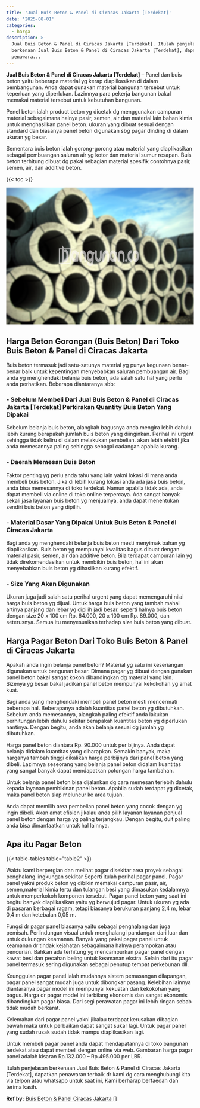 ```yaml
---
title: 'Jual Buis Beton & Panel di Ciracas Jakarta [Terdekat]'
date: '2025-08-01'
categories:
  - harga
description: >-
  Jual Buis Beton & Panel di Ciracas Jakarta [Terdekat]. Itulah penjelasan
  berkenaan Jual Buis Beton & Panel di Ciracas Jakarta [Terdekat], dapatkan
  penawara...
---
```


**Jual Buis Beton & Panel di Ciracas Jakarta \[Terdekat\]** – Panel dan buis beton yaitu beberapa material yg kerap diaplikasikan di dalam pembangunan. Anda dapat gunakan material bangunan tersebut untuk keperluan yang diperlukan. Lazimnya para pekerja bangunan bakal memakai material tersebut untuk kebutuhan bangunan.

Penel beton ialah product beton yg dicetak dg menggunakan campuran material sebagaimana halnya pasir, semen, air dan material lain bahan kimia untuk menghasilkan panel beton. ukuran yang dibuat sesuai dengan standard dan biasanya panel beton digunakan sbg pagar dinding di dalam ukuran yg besar.

Sementara buis beton ialah gorong-gorong atau material yang diaplikasikan sebagai pembuangan saluran air yg kotor dan material sumur resapan. Buis beton terhitung dibuat dg pakai sebagian material spesifik contohnya pasir, semen, air, dan additive beton.

{{< toc >}}

![Jual Buis Beton & Panel di Ciracas Jakarta [Terdekat]](/images/jual-panel-buis-beton-murah-61.png)

## Harga Beton Gorongan (Buis Beton) Dari Toko Buis Beton & Panel di Ciracas Jakarta

Buis beton termasuk jadi satu-satunya material yg punya kegunaan benar-benar baik untuk kepentingan menyebabkan saluran pembuangan air. Bagi anda yg menghendaki belanja buis beton, ada salah satu hal yang perlu anda perhatikan. Beberapa diantaranya sbb:

### \- Sebelum Membeli Dari Jual Buis Beton & Panel di Ciracas Jakarta \[Terdekat\] Perkirakan Quantity Buis Beton Yang Dipakai

Sebelum belanja buis beton, alangkah bagusnya anda mengira lebih dahulu lebih kurang berapakah jumlah buis beton yang diinginkan. Perihal ini urgent sehingga tidak keliru di dalam melakukan pembelian. akan lebih efektif jika anda memesannya paling sehingga sebagai cadangan apabila kurang.

### \- Daerah Memesan Buis Beton

Faktor penting yg perlu anda tahu yang lain yakni lokasi di mana anda membeli buis beton. Jika di lebih kurang lokasi anda ada jasa buis beton, anda bisa memesannya di toko terdekat. Namun apabila tidak ada, anda dapat membeli via online di toko online terpercaya. Ada sangat banyak sekali jasa layanan buis beton yg menjualnya, anda dapat menentukan sendiri buis beton yang dipilih.

### \- Material Dasar Yang Dipakai Untuk Buis Beton & Panel di Ciracas Jakarta

Bagi anda yg menghendaki belanja buis beton mesti menyimak bahan yg diaplikasikan. Buis beton yg mempunyai kwalitas bagus dibuat dengan material pasir, semen, air dan additive beton. Bila terdapat campuran lain yg tidak direkomendasikan untuk membikin buis beton, hal ini akan menyebabkan buis beton yg dihasilkan kurang efektif.

### \- Size Yang Akan Digunakan

Ukuran juga jadi salah satu perihal urgent yang dapat memengaruhi nilai harga buis beton yg dijual. Untuk harga buis beton yang tambah mahal artinya panjang dan lebar yg dipilih jadi besar. seperti halnya buis beton dengan size 20 x 100 cm Rp. 64.000, 20 x 100 cm Rp. 89.000, dan seterusnya. Semua itu menyesuaikan terhadap size buis beton yang dibuat.

## Harga Pagar Beton Dari Toko Buis Beton & Panel di Ciracas Jakarta

Apakah anda ingin belanja panel beton? Material yg satu ini keseriangan digunakan untuk bangunan besar. Dimana pagar yg dibuat dengan gunakan panel beton bakal sangat kokoh dibandingkan dg material yang lain. Sizenya yg besar bakal jadikan panel beton mempunyai kekokohan yg amat kuat.

Bagi anda yang menghendaki membeli panel beton mesti mencermati beberapa hal. Beberapanya adalah kuantitas panel beton yg dibutuhkan. Sebelum anda memesannya, alangkah paling efektif anda lakukan perhitungan lebih dahulu sekitar berapakah kuantitas beton yg diperlukan nantinya. Dengan begitu, anda akan belanja sesuai dg jumlah yg dibutuhkan.

Harga panel beton diantara Rp. 90.000 untuk per bijinya. Anda dapat belanja didalam kuantitas yang diharapkan. Semakin banyak, maka harganya tambah tinggi dikalikan harga perbijinya dari panel beton yang dibeli. Lazimnya seseorang yang belanja panel beton didalam kuantitas yang sangat banyak dapat mendapatkan potongan harga tambahan.

Untuk belanja panel beton bisa dijalankan dg cara memesan terlebih dahulu kepada layanan pembikinan panel beton. Apabila sudah terdapat yg dicetak, maka panel beton siap meluncur ke area tujuan.

Anda dapat memilih area pembelian panel beton yang cocok dengan yg ingin dibeli. Akan amat efisien jikalau anda pilih layanan layanan penjual panel beton dengan harga yg paling terjangkau. Dengan begitu, duit paling anda bisa dimanfaatkan untuk hal lainnya.

## Apa itu Pagar Beton

{{< table-tables table="table2" >}}

Waktu kami berpergian dan melihat pagar disekitar area proyek sebagai penghalang lingkungan seklitar Seperti itulah perihal pagar panel. Pagar panel yakni produk beton yg dibikin memakai campuran pasir, air, semen,material kimia tertu dan tulangan besi yang dimasukan kedalamnya untuk memperkokoh komponen tersebut. Pagar panel beton yang saat ini begitu banyak diaplikasikan yaitu yg berwujud pagar. Untuk ukuran yg ada di pasaran berbagai ragam, tetapi biasanya berukuran panjang 2,4 m, lebar 0,4 m dan ketebalan 0,05 m.

Fungsi dr pagar panel biasanya yaitu sebagai penghalang dan juga pemisah. Perlindungan visual untuk menghalangi pandangan dari luar dan untuk dukungan keamanan. Banyak yang pakai pagar panel untuk keamanan dr tindak kejahatan sebagaimana halnya perampokan atau pencurian. Bahkan ada terhitung yg mencampurkan pagar panel dengan kawat besi dan pecahan beling untuk keamanan ekstra. Selain dari itu pagar panel termasuk sering digunakan sebagai penutup tempat perkebunan dll.

Keunggulan pagar panel ialah mudahnya sistem pemasangan dilapangan, pagar panel sangat mudah juga untuk dibongkar pasang. Kelebihan lainnya diantaranya pagar model ini mempunyai kekuatan dan kekokohan yang bagus. Harga dr pagar model ini terbilang ekonomis dan sangat ekonomis dibandingkan pagar biasa. Dari segi perawatan pagar ini lebih ringan sebab tidak mudah berkarat.

Kelemahan dari pagar panel yakni jikalau terdapat kerusakan dibagian bawah maka untuk perbaikan dapat sangat sukar lagi. Untuk pagar panel yang sudah rusak sudah tidak mampu diaplikasikan lagi.

Untuk membeli pagar panel anda dapat mendapatannya di toko bangunan terdekat atau dapat membeli dengan online via web. Gambaran harga pagar panel adalah kisaran Rp.132.000 – Rp.495.000 per LBR.

Itulah penjelasan berkenaan Jual Buis Beton & Panel di Ciracas Jakarta \[Terdekat\], dapatkan penawaran terbaik dr kami dg cara menghubungi kita via telpon atau whatsapp untuk saat ini, Kami berharap berfaedah dan terima kasih.

**Ref by:** [Buis Beton & Panel Ciracas Jakarta []](https://id.wikipedia.org/wiki/Buis)
